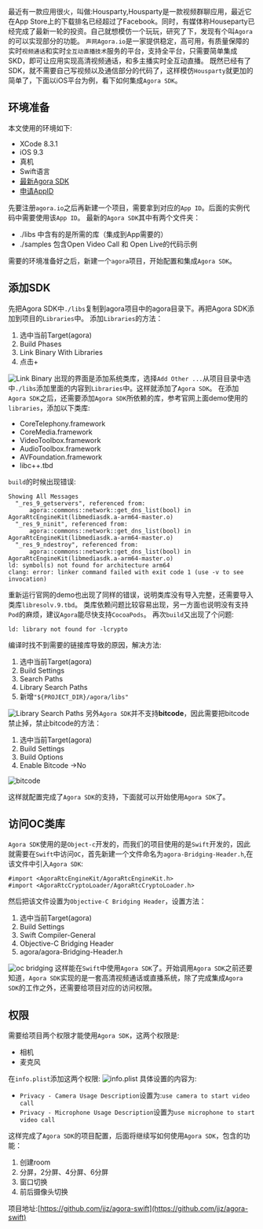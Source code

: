 最近有一款应用很火，叫做:Housparty,Housparty是一款视频群聊应用，最近它在App Store上的下载排名已经超过了Facebook。同时，有媒体称Houseparty已经完成了最新一轮的投资。自己就想模仿一个玩玩，研究了下，发现有个叫`Agora`的可以实现部分的功能。
`声网Agora.io`是一家提供稳定，高可用，有质量保障的实时`视频通话`和实时`全互动直播技术`服务的平台，支持全平台，只需要简单集成SKD，即可让应用实现高清视频通话，和多主播实时全互动直播。
既然已经有了SDK，就不需要自己写视频以及通信部分的代码了，这样模仿`Housparty`就更加的简单了，下面以iOS平台为例，看下如何集成`Agora SDK`。
## 环境准备
本文使用的环境如下:
* XCode 8.3.1
* iOS 9.3
* 真机
* Swift语言
* [最新Agora SDK ](http://www.agora.io/cn/news/download/)
* [申请AppID](https://dashboard.agora.io/signin)

先要注册`agora.io`之后再新建一个项目，需要拿到对应的`App ID`。后面的实例代码中需要使用该`App ID`。
最新的`Agora SDK`其中有两个文件夹：
* ./libs 中含有的是所需的库（集成到App需要的）
* ./samples 包含Open Video Call 和 Open Live的代码示例

需要的环境准备好之后，新建一个`agora`项目，开始配置和集成`Agora SDK`。
## 添加SDK
先把Agora SDK中`./libs`复制到agora项目中的agora目录下。再把Agora SDK添加到项目的`Libraries`中。
添加`Libraries`的方法：

1. 选中当前Target(agora)
2. Build Phases 
3. Link Binary With Libraries
4. 点击+

![Link Binary](http://upload-images.jianshu.io/upload_images/22188-ee97d1026cc20fd3.png?imageMogr2/auto-orient/strip%7CimageView2/2/w/540)
出现的界面是添加系统类库，选择`Add Other ...`从项目目录中选中`./libs`添加里面的内容到`Libraries`中。这样就添加了`Agora SDK`。
在添加`Agora SDK`之后，还需要添加`Agora SDK`所依赖的库，参考官网上面demo使用的`libraries`，添加以下类库:
* CoreTelephony.framework
* CoreMedia.framework
* VideoToolbox.framework
* AudioToolbox.framework
* AVFoundation.framework
* libc++.tbd

`build`的时候出现错误:
```
Showing All Messages
  "_res_9_getservers", referenced from:
      agora::commons::network::get_dns_list(bool) in AgoraRtcEngineKit(libmediasdk.a-arm64-master.o)
  "_res_9_ninit", referenced from:
      agora::commons::network::get_dns_list(bool) in AgoraRtcEngineKit(libmediasdk.a-arm64-master.o)
  "_res_9_ndestroy", referenced from:
      agora::commons::network::get_dns_list(bool) in AgoraRtcEngineKit(libmediasdk.a-arm64-master.o)
ld: symbol(s) not found for architecture arm64
clang: error: linker command failed with exit code 1 (use -v to see invocation)

```
重新运行官网的demo也出现了同样的错误，说明类库没有导入完整，还需要导入类库`libresolv.9.tbd`。
类库依赖问题比较容易出现，另一方面也说明没有支持`Pod`的麻烦，建议`Agora`能尽快支持`CocoaPods`。
再次`build`又出现了个问题:
```
ld: library not found for -lcrypto
```
编译时找不到需要的链接库导致的原因，解决方法:
1. 选中当前Target(agora)
2. Build Settings 
3. Search Paths 
4. Library Search Paths 
5. 新增`"${PROJECT_DIR}/agora/libs"`

![Library Search Paths](http://upload-images.jianshu.io/upload_images/22188-85eabf9a96c231fd.png?imageMogr2/auto-orient/strip%7CimageView2/2/w/540)
另外`Agora SDK`并不支持**bitcode**，因此需要把bitcode禁止掉，禁止bitcode的方法： 
1. 选中当前Target(agora) 
2. Build Settings  
3. Build Options 
4. Enable Bitcode ->No

![bitcode](http://upload-images.jianshu.io/upload_images/22188-3d974f0d0dc945ce.png?imageMogr2/auto-orient/strip%7CimageView2/2/w/540)

这样就配置完成了`Agora SDK`的支持，下面就可以开始使用`Agora SDK`了。
## 访问OC类库
`Agora SDK`使用的是`Object-c`开发的，而我们的项目使用的是`Swift`开发的，因此就需要在`Swift`中访问`OC`，首先新建一个文件命名为`agora-Bridging-Header.h`,在该文件中引入`Agora SDK`:
```
#import <AgoraRtcEngineKit/AgoraRtcEngineKit.h>
#import <AgoraRtcCryptoLoader/AgoraRtcCryptoLoader.h>
```
然后把该文件设置为`Objective-C Bridging Header`，设置方法：
1. 选中当前Target(agora)
2. Build Settings 
3. Swift Compiler-General
4. Objective-C Bridging Header 
5. agora/agora-Bridging-Header.h

![oc bridging](http://upload-images.jianshu.io/upload_images/22188-d25db5ad9d6394be.png?imageMogr2/auto-orient/strip%7CimageView2/2/w/540)
这样能在`Swift`中使用`Agora SDK`了。开始调用`Agora SDK`之前还要知道，`Agora SDK`实现的是一套高清视频通话或直播系统，除了完成集成`Agora SDK`的工作之外，还需要给项目对应的访问权限。
## 权限
需要给项目两个权限才能使用`Agora SDK`，这两个权限是:
* 相机
* 麦克风

在`info.plist`添加这两个权限:
![info.plist](http://upload-images.jianshu.io/upload_images/22188-eb6701d559a4a3f2.png?imageMogr2/auto-orient/strip%7CimageView2/2/w/540)
具体设置的内容为:
* `Privacy - Camera Usage Description`设置为:`use camera to start video call`
* `Privacy - Microphone Usage Description`设置为`use microphone to start video call`

这样完成了`Agora SDK`的项目配置，后面将继续写如何使用`Agora SDK`，包含的功能：

1. 创建room
2. 分屏，2分屏、4分屏、6分屏
3. 窗口切换
4. 前后摄像头切换

项目地址:[https://github.com/jjz/agora-swift](https://github.com/jjz/agora-swift)

